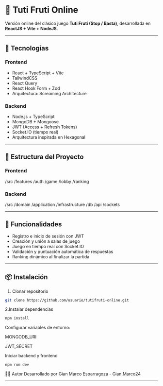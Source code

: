 # 🎲 Tuti Fruti Online

Versión online del clásico juego **Tuti Fruti (Stop / Basta)**, desarrollada en **ReactJS + Vite + NodeJS**.

---

## 🚀 Tecnologías

### Frontend
- React + TypeScript + Vite
- TailwindCSS
- React Query
- React Hook Form + Zod
- Arquitectura: Screaming Architecture

### Backend
- Node.js + TypeScript
- MongoDB + Mongoose
- JWT (Access + Refresh Tokens)
- Socket.IO (tiempo real)
- Arquitectura inspirada en Hexagonal

---

## 📂 Estructura del Proyecto

### Frontend
/src
/features
/auth
/game
/lobby
/ranking

### Backend
/src
/domain
/application
/infrastructure
/db
/api
/sockets

---

## 📌 Funcionalidades
- Registro e inicio de sesión con JWT
- Creación y unión a salas de juego
- Juego en tiempo real con Socket.IO
- Validación y puntuación automática de respuestas
- Ranking dinámico al finalizar la partida

---

## 📦 Instalación

1. Clonar repositorio
```bash
git clone https://github.com/usuario/tutifruti-online.git
```

2.Instalar dependencias
```bash
npm install
```

Configurar variables de entorno:

MONGODB_URI

JWT_SECRET

Iniciar backend y frontend

```bash
npm run dev
```

👨‍💻 Autor
Desarrollado por Gian Marco Esparragoza - Gian.Marco24

---